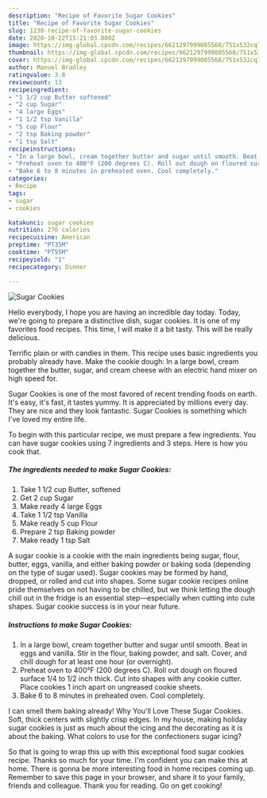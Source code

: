 ```yaml
---
description: "Recipe of Favorite Sugar Cookies"
title: "Recipe of Favorite Sugar Cookies"
slug: 1238-recipe-of-favorite-sugar-cookies
date: 2020-10-22T15:21:03.880Z
image: https://img-global.cpcdn.com/recipes/6621297999085568/751x532cq70/sugar-cookies-recipe-main-photo.jpg
thumbnail: https://img-global.cpcdn.com/recipes/6621297999085568/751x532cq70/sugar-cookies-recipe-main-photo.jpg
cover: https://img-global.cpcdn.com/recipes/6621297999085568/751x532cq70/sugar-cookies-recipe-main-photo.jpg
author: Manuel Bradley
ratingvalue: 3.8
reviewcount: 13
recipeingredient:
- "1 1/2 cup Butter softened"
- "2 cup Sugar"
- "4 large Eggs"
- "1 1/2 tsp Vanilla"
- "5 cup Flour"
- "2 tsp Baking powder"
- "1 tsp Salt"
recipeinstructions:
- "In a large bowl, cream together butter and sugar until smooth. Beat in eggs and vanilla. Stir in the flour, baking powder, and salt. Cover, and chill dough for at least one hour (or overnight)."
- "Preheat oven to 400°F (200 degrees C). Roll out dough on floured surface 1/4 to 1/2 inch thick. Cut into shapes with any cookie cutter. Place cookies 1 inch apart on ungreased cookie sheets."
- "Bake 6 to 8 minutes in preheated oven. Cool completely."
categories:
- Recipe
tags:
- sugar
- cookies

katakunci: sugar cookies 
nutrition: 276 calories
recipecuisine: American
preptime: "PT35M"
cooktime: "PT55M"
recipeyield: "1"
recipecategory: Dinner

---
```



![Sugar Cookies](https://img-global.cpcdn.com/recipes/6621297999085568/751x532cq70/sugar-cookies-recipe-main-photo.jpg)

Hello everybody, I hope you are having an incredible day today. Today, we're going to prepare a distinctive dish, sugar cookies. It is one of my favorites food recipes. This time, I will make it a bit tasty. This will be really delicious.

Terrific plain or with candies in them. This recipe uses basic ingredients you probably already have. Make the cookie dough: In a large bowl, cream together the butter, sugar, and cream cheese with an electric hand mixer on high speed for.

Sugar Cookies is one of the most favored of recent trending foods on earth. It's easy, it's fast, it tastes yummy. It is appreciated by millions every day. They are nice and they look fantastic. Sugar Cookies is something which I've loved my entire life.


To begin with this particular recipe, we must prepare a few ingredients. You can have sugar cookies using 7 ingredients and 3 steps. Here is how you cook that.

<!--inarticleads1-->

##### The ingredients needed to make Sugar Cookies:

1. Take 1 1/2 cup Butter, softened
1. Get 2 cup Sugar
1. Make ready 4 large Eggs
1. Take 1 1/2 tsp Vanilla
1. Make ready 5 cup Flour
1. Prepare 2 tsp Baking powder
1. Make ready 1 tsp Salt


A sugar cookie is a cookie with the main ingredients being sugar, flour, butter, eggs, vanilla, and either baking powder or baking soda (depending on the type of sugar used). Sugar cookies may be formed by hand, dropped, or rolled and cut into shapes. Some sugar cookie recipes online pride themselves on not having to be chilled, but we think letting the dough chill out in the fridge is an essential step—especially when cutting into cute shapes. Sugar cookie success is in your near future. 

<!--inarticleads2-->

##### Instructions to make Sugar Cookies:

1. In a large bowl, cream together butter and sugar until smooth. Beat in eggs and vanilla. Stir in the flour, baking powder, and salt. Cover, and chill dough for at least one hour (or overnight).
1. Preheat oven to 400°F (200 degrees C). Roll out dough on floured surface 1/4 to 1/2 inch thick. Cut into shapes with any cookie cutter. Place cookies 1 inch apart on ungreased cookie sheets.
1. Bake 6 to 8 minutes in preheated oven. Cool completely.


I can smell them baking already! Why You&#39;ll Love These Sugar Cookies. Soft, thick centers with slightly crisp edges. In my house, making holiday sugar cookies is just as much about the icing and the decorating as it is about the baking. What colors to use for the confectioners sugar icing? 

So that is going to wrap this up with this exceptional food sugar cookies recipe. Thanks so much for your time. I'm confident you can make this at home. There is gonna be more interesting food in home recipes coming up. Remember to save this page in your browser, and share it to your family, friends and colleague. Thank you for reading. Go on get cooking!
